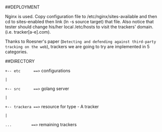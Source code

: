 ##DEPLOYMENT

Nginx is used. Copy configuration file to /etc/nginx/sites-available and then
cd to sites-enabled then link (ln -s source target) that file. Also notice that
tester should change his/her local /etc/hosts to visit the trackers' domain.
(i.e. tracker[a-e].com).

Thanks to Roesner's paper (`Detecting and defending against third-party tracking
 on the web`), trackers we are going to try are implemented in 5 categories.

##DIRECTORY

`+-- etc      ==>` configurations

`|`

`+-- src      ==>` golang server

`|`

`+-- trackera ==>` resource for type - A tracker

`|`

 `...         ==>` remaining trackers
